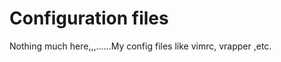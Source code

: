 Configuration files
===================
Nothing much here,,,......My config files like vimrc, vrapper ,etc.
